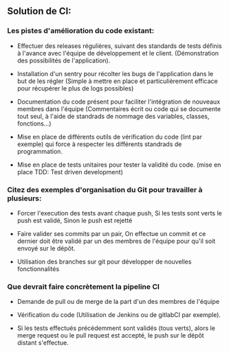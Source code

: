 ## Solution de CI:

### Les pistes d'amélioration du code existant:

* Effectuer des releases régulières, suivant des standards de tests définis à l'avance avec l'équipe de développement et le client. (Démonstration des possibilités de l'application).

* Installation d'un sentry pour récolter les bugs de l'application dans le but de les régler (Simple à mettre en place et particulièrement efficace pour récupérer le plus de logs possibles)

* Documentation du code présent pour faciliter l'intégration de nouveaux membres dans l'équipe (Commentaires écrit ou code qui se documente tout seul, à l'aide de standrads de nommage des variables, classes, fonctions...)

* Mise en place de différents outils de vérification du code (lint par exemple) qui force à respecter les différents standrads de programmation.

* Mise en place de tests unitaires pour tester la validité du code. (mise en place TDD: Test driven development)



### Citez des exemples d'organisation du Git pour travailler à plusieurs:

* Forcer l'execution des tests avant chaque push, Si les tests sont verts le push est validé, Sinon le push est rejetté

* Faire valider ses commits par un pair, On effectue un commit et ce dernier doit être validé par un des membres de l'équipe pour qu'il soit envoyé sur le dépôt.

* Utilisation des branches sur git pour développer de nouvelles fonctionnalités

### Que devrait faire concrètement la pipeline CI

* Demande de pull ou de merge de la part d'un des membres de l'équipe

* Vérification du code (Utilisation de Jenkins ou de gitlabCI par exemple).

* Si les tests effectués précédemment sont validés (tous verts), alors le merge request ou le pull request est accepté, le push sur le dépôt distant s'effectue.